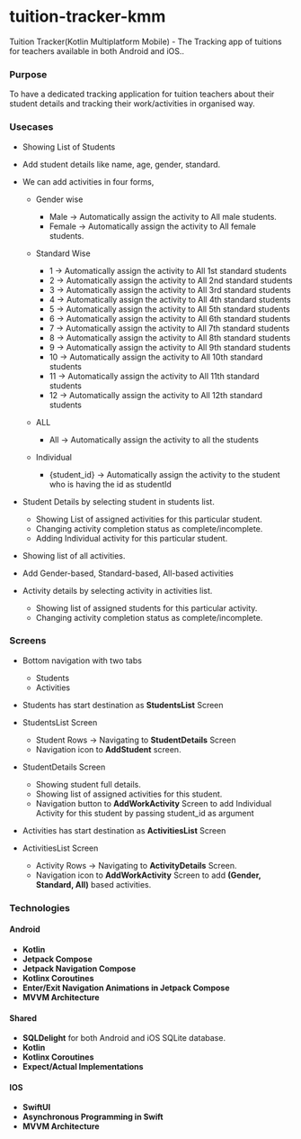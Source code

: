 # tuition-tracker-kmm
Tuition Tracker(Kotlin Multiplatform Mobile) - The Tracking app of tuitions for teachers available in both Android and iOS..

### Purpose  

To have a dedicated tracking application for tuition teachers about their student details and tracking their work/activities in organised way.

### Usecases

* Showing List of Students

* Add student details like name, age, gender, standard.

* We can add activities in four forms,

  * Gender wise
    * Male -> Automatically assign the activity to All male students.
    * Female -> Automatically assign the activity to All female students.
  
  * Standard Wise
    * 1 -> Automatically assign the activity to All 1st standard students
    * 2 -> Automatically assign the activity to All 2nd standard students
    * 3 -> Automatically assign the activity to All 3rd standard students
    * 4 -> Automatically assign the activity to All 4th standard students
    * 5 -> Automatically assign the activity to All 5th standard students
    * 6 -> Automatically assign the activity to All 6th standard students
    * 7 -> Automatically assign the activity to All 7th standard students
    * 8 -> Automatically assign the activity to All 8th standard students
    * 9 -> Automatically assign the activity to All 9th standard students
    * 10 -> Automatically assign the activity to All 10th standard students
    * 11 -> Automatically assign the activity to All 11th standard students
    * 12 -> Automatically assign the activity to All 12th standard students
  
  * ALL 
    * All -> Automatically assign the activity to all the students
  
  * Individual
    * {student_id} -> Automatically assign the activity to the student who is having the id as studentId

* Student Details by selecting student in students list.
  * Showing List of assigned activities for this particular student.
  * Changing activity completion status as complete/incomplete.
  * Adding Individual activity for this particular student.

* Showing list of all activities.

* Add Gender-based, Standard-based, All-based activities

* Activity details by selecting activity in activities list.
  * Showing list of assigned students for this particular activity.
  * Changing activity completion status as complete/incomplete.

### Screens  

* Bottom navigation with two tabs
  * Students
  * Activities

* Students has start destination as **StudentsList** Screen

* StudentsList Screen
  * Student Rows -> Navigating to **StudentDetails** Screen
  * Navigation icon to **AddStudent** screen.

* StudentDetails Screen
  * Showing student full details.
  * Showing list of assigned activities for this student.
  * Navigation button to **AddWorkActivity** Screen to add Individual Activity for this student by passing student_id as argument

* Activities has start destination as **ActivitiesList** Screen

* ActivitiesList Screen
  * Activity Rows -> Navigating to **ActivityDetails** Screen.
  * Navigation icon to **AddWorkActivity** Screen to add **(Gender, Standard, All)** based activities.  


### Technologies  

#### Android
* **Kotlin**
* **Jetpack Compose**
* **Jetpack Navigation Compose**
* **Kotlinx Coroutines**
* **Enter/Exit Navigation Animations in Jetpack Compose**
* **MVVM Architecture**

#### Shared
* **SQLDelight** for both Android and iOS SQLite database.
* **Kotlin**
* **Kotlinx Coroutines**
* **Expect/Actual Implementations**

#### IOS
* **SwiftUI**
* **Asynchronous Programming in Swift**
* **MVVM Architecture**

